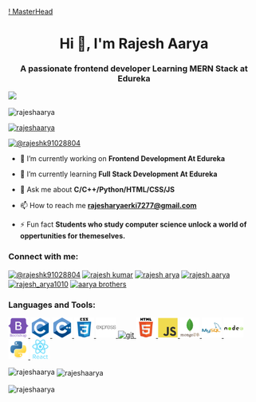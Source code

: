 [! MasterHead](https://1.bp.blogspot.com/-7A4WynwLsMw/XbBpCXG8fHI/AAAAAAAAMt4/uOa1bpLskYgrwGbllhSu2SDj_Mig8SXJQCLcBGAsYHQ/s1600/2000_600px.gif)<h1 align="center">Hi 👋, I'm Rajesh Aarya</h1>
<h3 align="center">A passionate frontend developer Learning MERN Stack at Edureka</h3>
<img align="right alt="coding" width="400" src="https://www.google.com/imgres?imgurl=https%3A%2F%2Fsagaratechnology.com%2Fblog%2Fwp-content%2Fuploads%2F2020%2F09%2F1_LEH5tUEQReWe8Iu-UEV3Pg.gif&imgrefurl=https%3A%2F%2Fsagaratechnology.com%2Fblog%2F5-important-reasons-why-you-should-use-python%2F&tbnid=MjY_H_XxvZ1ERM&vet=12ahUKEwi8gPPs-7H5AhVxxKACHb9lCfYQMygNegUIARCcAg..i&docid=gZPw472-efy0MM&w=800&h=600&q=animated%20coding%20gif&hl=en&ved=2ahUKEwi8gPPs-7H5AhVxxKACHb9lCfYQMygNegUIARCcAg">
<p align="left"> <img src="https://komarev.com/ghpvc/?username=rajeshaarya&label=Profile%20views&color=0e75b6&style=flat" alt="rajeshaarya" /> </p>

<p align="left"> <a href="https://github.com/ryo-ma/github-profile-trophy"><img src="https://github-profile-trophy.vercel.app/?username=rajeshaarya" alt="rajeshaarya" /></a> </p>

<p align="left"> <a href="https://twitter.com/@rajeshk91028804" target="blank"><img src="https://img.shields.io/twitter/follow/@rajeshk91028804?logo=twitter&style=for-the-badge" alt="@rajeshk91028804" /></a> </p>

- 🔭 I’m currently working on **Frontend Development At Edureka**

- 🌱 I’m currently learning **Full Stack Development At Edureka**

- 💬 Ask me about **C/C++/Python/HTML/CSS/JS**

- 📫 How to reach me **rajesharyaerki7277@gmail.com**

- ⚡ Fun fact **Students who study computer science unlock a world of oppertunities for themeselves.**

<h3 align="left">Connect with me:</h3>
<p align="left">
<a href="https://twitter.com/@rajeshk91028804" target="blank"><img align="center" src="https://raw.githubusercontent.com/rahuldkjain/github-profile-readme-generator/master/src/images/icons/Social/twitter.svg" alt="@rajeshk91028804" height="30" width="40" /></a>
<a href="https://linkedin.com/in/rajesh kumar" target="blank"><img align="center" src="https://raw.githubusercontent.com/rahuldkjain/github-profile-readme-generator/master/src/images/icons/Social/linked-in-alt.svg" alt="rajesh kumar" height="30" width="40" /></a>
<a href="https://stackoverflow.com/users/rajesh arya" target="blank"><img align="center" src="https://raw.githubusercontent.com/rahuldkjain/github-profile-readme-generator/master/src/images/icons/Social/stack-overflow.svg" alt="rajesh arya" height="30" width="40" /></a>
<a href="https://fb.com/rajesh aarya" target="blank"><img align="center" src="https://raw.githubusercontent.com/rahuldkjain/github-profile-readme-generator/master/src/images/icons/Social/facebook.svg" alt="rajesh aarya" height="30" width="40" /></a>
<a href="https://instagram.com/rajesh_arya1010" target="blank"><img align="center" src="https://raw.githubusercontent.com/rahuldkjain/github-profile-readme-generator/master/src/images/icons/Social/instagram.svg" alt="rajesh_arya1010" height="30" width="40" /></a>
<a href="https://www.youtube.com/c/aarya brothers" target="blank"><img align="center" src="https://raw.githubusercontent.com/rahuldkjain/github-profile-readme-generator/master/src/images/icons/Social/youtube.svg" alt="aarya brothers" height="30" width="40" /></a>
</p>

<h3 align="left">Languages and Tools:</h3>
<p align="left"> <a href="https://getbootstrap.com" target="_blank" rel="noreferrer"> <img src="https://raw.githubusercontent.com/devicons/devicon/master/icons/bootstrap/bootstrap-plain-wordmark.svg" alt="bootstrap" width="40" height="40"/> </a> <a href="https://www.cprogramming.com/" target="_blank" rel="noreferrer"> <img src="https://raw.githubusercontent.com/devicons/devicon/master/icons/c/c-original.svg" alt="c" width="40" height="40"/> </a> <a href="https://www.w3schools.com/cpp/" target="_blank" rel="noreferrer"> <img src="https://raw.githubusercontent.com/devicons/devicon/master/icons/cplusplus/cplusplus-original.svg" alt="cplusplus" width="40" height="40"/> </a> <a href="https://www.w3schools.com/css/" target="_blank" rel="noreferrer"> <img src="https://raw.githubusercontent.com/devicons/devicon/master/icons/css3/css3-original-wordmark.svg" alt="css3" width="40" height="40"/> </a> <a href="https://expressjs.com" target="_blank" rel="noreferrer"> <img src="https://raw.githubusercontent.com/devicons/devicon/master/icons/express/express-original-wordmark.svg" alt="express" width="40" height="40"/> </a> <a href="https://git-scm.com/" target="_blank" rel="noreferrer"> <img src="https://www.vectorlogo.zone/logos/git-scm/git-scm-icon.svg" alt="git" width="40" height="40"/> </a> <a href="https://www.w3.org/html/" target="_blank" rel="noreferrer"> <img src="https://raw.githubusercontent.com/devicons/devicon/master/icons/html5/html5-original-wordmark.svg" alt="html5" width="40" height="40"/> </a> <a href="https://developer.mozilla.org/en-US/docs/Web/JavaScript" target="_blank" rel="noreferrer"> <img src="https://raw.githubusercontent.com/devicons/devicon/master/icons/javascript/javascript-original.svg" alt="javascript" width="40" height="40"/> </a> <a href="https://www.mongodb.com/" target="_blank" rel="noreferrer"> <img src="https://raw.githubusercontent.com/devicons/devicon/master/icons/mongodb/mongodb-original-wordmark.svg" alt="mongodb" width="40" height="40"/> </a> <a href="https://www.mysql.com/" target="_blank" rel="noreferrer"> <img src="https://raw.githubusercontent.com/devicons/devicon/master/icons/mysql/mysql-original-wordmark.svg" alt="mysql" width="40" height="40"/> </a> <a href="https://nodejs.org" target="_blank" rel="noreferrer"> <img src="https://raw.githubusercontent.com/devicons/devicon/master/icons/nodejs/nodejs-original-wordmark.svg" alt="nodejs" width="40" height="40"/> </a> <a href="https://www.python.org" target="_blank" rel="noreferrer"> <img src="https://raw.githubusercontent.com/devicons/devicon/master/icons/python/python-original.svg" alt="python" width="40" height="40"/> </a> <a href="https://reactjs.org/" target="_blank" rel="noreferrer"> <img src="https://raw.githubusercontent.com/devicons/devicon/master/icons/react/react-original-wordmark.svg" alt="react" width="40" height="40"/> </a> </p>

<p><img align="left" src="https://github-readme-stats.vercel.app/api/top-langs?username=rajeshaarya&show_icons=true&locale=en&layout=compact" alt="rajeshaarya" /></p>

<p>&nbsp;<img align="center" src="https://github-readme-stats.vercel.app/api?username=rajeshaarya&show_icons=true&locale=en" alt="rajeshaarya" /></p>

<p><img align="center" src="https://github-readme-streak-stats.herokuapp.com/?user=rajeshaarya&" alt="rajeshaarya" /></p>
